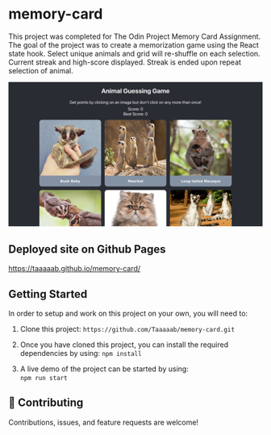 # memory-card

This project was completed for The Odin Project Memory Card Assignment. The goal of the project was to create a memorization game using the React state hook.
Select unique animals and grid will re-shuffle on each selection.
Current streak and high-score displayed. Streak is ended upon repeat selection of animal.

![Alt text](https://github.com/Taaaaab/personal-portfolio/blob/main/images/memory-card.png?raw=true "Screenshot")

## Deployed site on Github Pages

https://taaaaab.github.io/memory-card/

## Getting Started

In order to setup and work on this project on your own, you will need to:

1. Clone this project:
   `https://github.com/Taaaaab/memory-card.git`

2. Once you have cloned this project, you can install the required dependencies by using:
   `npm install`

3. A live demo of the project can be started by using:  
   `npm run start`

## 🤝 Contributing

Contributions, issues, and feature requests are welcome!
